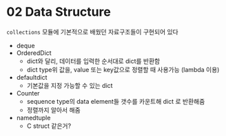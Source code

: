# 02 Data Structure

`collections` 모듈에 기본적으로 배웠던 자료구조들이 구현되어 있다

* deque
* OrderedDict
    * dict와 달리, 데이터를 입력한 순서대로 dict를 반환함
    * dict type위 값을, value 또는 key값으로 정렬할 때 사용가능 (lambda 이용)
* defaultdict
    * 기본값을 지정 가능할 수 있는 dict
* Counter
    * sequence type의 data element들 갯수를 카운트해 dict 로 반환해줌
    * 정렬까지 알아서 해줌
* namedtuple
    * C struct 같은거?